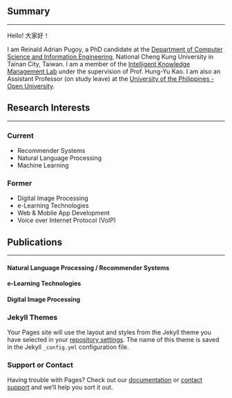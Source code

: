 ## Summary
----
Hello! 大家好！

I am Reinald Adrian Pugoy, a PhD candidate at the [Department of Computer Science and Information Engineering](https://www.csie.ncku.edu.tw/), National Cheng Kung University in Tainan City, Taiwan. I am a member of the [Intelligent Knowledge Management Lab](https://ikmlab.csie.ncku.edu.tw) under the supervision of Prof. Hung-Yu Kao. I am also an Assistant Professor (on study leave) at the [University of the Philippines - Open University](https://fics.upou.edu.ph).


## Research Interests
----
### Current 

- Recommender Systems
- Natural Language Processing
- Machine Learning

### Former

- Digital Image Processing
- e-Learning Technologies
- Web & Mobile App Development
- Voice over Internet Protocol (VoIP)

## Publications
----

#### Natural Language Processing / Recommender Systems

#### e-Learning Technologies

#### Digital Image Processing

### Jekyll Themes

Your Pages site will use the layout and styles from the Jekyll theme you have selected in your [repository settings](https://github.com/reinaldncku/reinaldncku.github.io/settings/pages). The name of this theme is saved in the Jekyll `_config.yml` configuration file.

### Support or Contact

Having trouble with Pages? Check out our [documentation](https://docs.github.com/categories/github-pages-basics/) or [contact support](https://support.github.com/contact) and we’ll help you sort it out.
